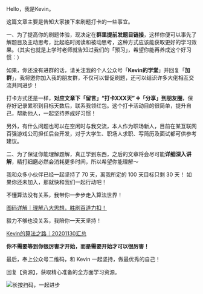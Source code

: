 Hello，我是Kevin。

这篇文章主要是告知大家接下来刷题打卡的一些事宜。



一、为了提高你的刷题体验，现决定在**群里提前发题目链接**，这样你便可以事先了解题目及主动思考，比起临时阅读和被动思考，这种方式应该能获取更好的学习效果。（其实也就是上学时老师就告知过我们的「预习」，希望你能再养成这个好习惯：）

如果，你还没有进群的话，请关注我的个人公众号「**Kevin的学堂**」并回复「**加群**」，我将邀你加入我的朋友群，不仅可以督促刷题，还可以结识许多大佬相互交流共同进步！

打卡方式还是一样，**对应文章下「留言」“打卡XXX天” ➕「分享」到朋友圈**，保存好记录累积到目标天数后，联系我领红包。这个打卡活动目的很简单，提升自己，帮助他人，一起坚持养成好习惯！

另外，有什么问题也可以在空闲时与我交流，本人作为职场新人，目前在某互联网百强游戏公司担任后台开发，对于大学生、职场人求职、写简历及面试都可供参考建议。



二、为了保证你能理解题解，真正学到东西，之后的文章将会尽可能**详细深入讲解**，精打细磨必然会消耗更多时间，所以希望你能理解～



我和众多小伙伴已经一起坚持了 70 天，离我所定的 100 天目标只剩 30 天！ 如果你还未加入，那就快和我们一起行动吧！



不懂算法没有关系，我带你一步步走入算法世界！

[图码详解｜理解八大思想，胜刷百道力扣！](https://mp.weixin.qq.com/s/lENQtnReN9JSf24s4yPPFg)

毅力不够也没关系，我陪你一天天坚持！

[Kevin的算法之路｜20201130汇总](https://mp.weixin.qq.com/s/da48qZBOZOx-I0a3Ou35XQ)



**你不需要等到你很厉害才开始，而是需要开始才可以很厉害！**



最后，奉上公众号二维码，和 Kevin 一起坚持，做最优秀的自己！

回复【资源】，获取精心准备的全方面学习资源。

![长按扫码，一起进步](http://wesub.ifree258.top/wesubQRCode-2.png)